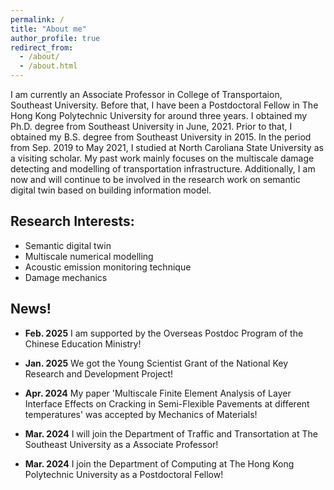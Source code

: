 ```yaml
---
permalink: /
title: "About me"
author_profile: true
redirect_from: 
  - /about/
  - /about.html
---
```


I am currently an Associate Professor in College of Transportaion, Southeast University. Before that, I have been a Postdoctoral Fellow in The Hong Kong Polytechnic University for around three years. I obtained my Ph.D. degree from Southeast University in June, 2021. Prior to that, I obtained my B.S. degree from Southeast University in 2015. In the period from Sep. 2019 to May 2021, I studied at North Caroliana State University as a visiting scholar. My past work mainly focuses on the multiscale damage detecting and modelling of transportation infrastructure. Additionally, I am now and will continue to be involved in the research work on semantic digital twin based on building information model. 

Research Interests:
------
- Semantic digital twin      
- Multiscale numerical modelling 
- Acoustic emission monitoring technique  
- Damage mechanics      

News!
------
- **Feb. 2025** I am supported by the Overseas Postdoc Program of the Chinese Education Ministry!

- **Jan. 2025** We got the Young Scientist Grant of the National Key Research and Development Project!

- **Apr. 2024** My paper 'Multiscale Finite Element Analysis of Layer Interface Effects on Cracking in Semi-Flexible Pavements at different temperatures' was accepted by Mechanics of Materials!
  
- **Mar. 2024** I will join the Department of Traffic and Transortation at The Southeast University as a Associate Professor!

- **Mar. 2024** I join the Department of Computing at The Hong Kong Polytechnic University as a Postdoctoral Fellow!
